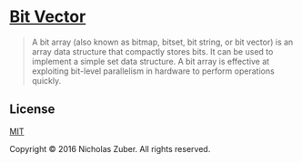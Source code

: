 # [Bit Vector](https://en.wikipedia.org/wiki/Bit_array)

> A bit array (also known as bitmap, bitset, bit string, or bit vector) is an array data structure that compactly stores bits. It can be used to implement a simple set data structure. A bit array is effective at exploiting bit-level parallelism in hardware to perform operations quickly. 

## License
[MIT](https://opensource.org/licenses/MIT)

Copyright © 2016 Nicholas Zuber. All rights reserved.
